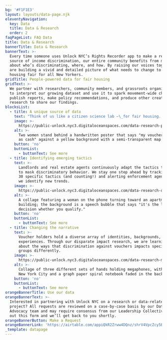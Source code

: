 ```yaml
---
bg: '#F1F1E3'
layout: layouts/data-page.njk
eleventyNavigation:
  key: Data
  title: Data & Research
  order: 2
faqPageList: FAQ Data
title: Data & Research
bannerTitle: Data & Research
bannerText: >-
  Every time someone uses Unlock NYC’s Rights Recorder app to make a report of
  source of income discrimination, our entire community benefits from more intel
  about who’s discriminating, where, and how. By raising our voices together, we
  are building a vivid and detailed picture of what needs to change to make
  housing fair for all New Yorkers.
gridTitle: People-powered data for fair housing
gridText: >-
  We partner with researchers, community members, and grassroots organizations
  to interpret our growing dataset and use it to spark movement-wide change. We
  publish reports, make policy recommendations, and produce other creative
  research to share our findings.
blocksList:
  - title: A unique source of data
    text: "Think of us like a citizen science lab –\_for fair housing. We crowdsource our data directly from tenants, then rigorously review, aggregate, and integrate with other housing datasets. Throughout, we go above and beyond best practices to protect the privacy of user-generated data and follow the guiding principles of 'consentful' tech."
    image: >-
      https://public-unlock.nyc3.digitaloceanspaces.com/data-research-poster-map.png
    alt: >-
      Two women stand behind a handwritten poster that says "my voucher is good
      as cash" against a yellow background with a semi-transparent map of NYC
    button: 'no'
    buttonList:
      - buttonText: See more
  - title: Identifying emerging tactics
    text: >-
      Landlords and real estate agents continuously adapt the tactics they use
      to mask discriminatory behavior. We stay one step ahead by tracking over
      30 specific tactics (and counting!) and alerting enforcement agencies as
      we identify new trends.
    image: >-
      https://public-unlock.nyc3.digitaloceanspaces.com/data-research-denial-tactic-tenant.png
    alt: >-
      A collage featuring a woman on the phone turning toward an apartment
      building; the background is a speech bubble that says "it's the landlord's
      decision whether you qualify."
    button: 'no'
    buttonList:
      - buttonText: See more
  - title: Changing the narrative
    text: >-
      Voucher holders hold a diverse array of identities, backgrounds, and
      experiences. Through our disparate impact research, we are learning more
      about the ways that discrimination against vouchers impacts specific
      groups differently.
    image: >-
      https://public-unlock.nyc3.digitaloceanspaces.com/data-research-megaphones-map.png
    alt: >-
      Collage of three different sets of hands holding megaphones, with a map of
      New York City and a graph paper spiral notebook faded in the background
    button: 'no'
    buttonList:
      - buttonText: See more
orangeBannerTitle: Use our data
orangeBannerText: >-
  Interested in partnering with Unlock NYC on a research or data-related
  project? All requests are reviewed on a case-by-case basis by our Data &
  Advocacy team and may require consensus from our Leadership Collective. Fill
  out this form and we’ll get back to you shortly.
orangeBannerButton: Make a Request
orangeBannerLink: 'https://airtable.com/appiQkR2Zrww4DQnz/shrV4VpcZcy5BnmBE'
_template: datapage
---
```


